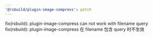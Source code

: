 ```yaml
---
'@rsbuild/plugin-image-compress': patch
---
```


fix(rsbuild): plugin-image-compress can not work with filename query
fix(rsbuild): plugin-image-compress 在 filename 包含 query 时不生效
